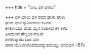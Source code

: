 +++
title = "೦೫೭ ಛಿಳಿ ಛಿಳಿಲು"

+++
ಛಿಳಿ ಛಿಳಿಲು ಛಿಳಿ ರವದ ಘುಳು ಘುಳು  
ಘುಳು ಘುಳ ಧ್ವನಿಮಯದಿ ಕಪಿಗಳ  
ಕಿಳಿಕಿಳಾಯತ ರವದಿ ಮೃಗ ಸಂಕುಳದ ಕಳ ಕಳದಿ   
ಹಿಳಿದುರಿವ ಹೆಬ್ಬಿದಿರ ಗಂಟಿನ  
ಠಳಠಳತ್ಕಾರದಿ ದಿಶಾ ಮಂ     
ಡಳದ ಮೂಲೆಗಳೊಡೆದುದದ್ಭುತವಾಯ್ತು ವನದಹನ      ॥57॥